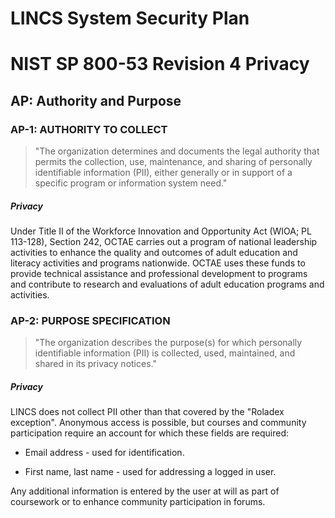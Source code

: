 # LINCS System Security Plan

# NIST SP 800-53 Revision 4 Privacy

## AP: Authority and Purpose

### AP-1: AUTHORITY TO COLLECT

> "The organization determines and documents the legal authority that permits the
> collection, use, maintenance, and sharing of personally identifiable information
> (PII), either generally or in support of a specific program or information system
> need."

##### Privacy

Under Title II of the Workforce Innovation and Opportunity Act (WIOA; PL 113-128),
Section 242, OCTAE carries out a program of national leadership activities to
enhance the quality and outcomes of adult education and literacy activities and
programs nationwide. OCTAE uses these funds to provide technical assistance and
professional development to programs and contribute to research and evaluations of
adult education programs and activities.


### AP-2: PURPOSE SPECIFICATION

> "The organization describes the purpose(s) for which personally identifiable
> information (PII) is collected, used, maintained, and shared in its privacy notices."

##### Privacy

LINCS does not collect PII other than that covered by the "Roladex exception".
Anonymous access is possible, but courses and community participation require an
account for which these fields are required:

* Email address -  used for identification.

* First name, last name - used for addressing a logged in user.

Any additional information is entered by the user at will as part of coursework or
to enhance community participation in forums.



